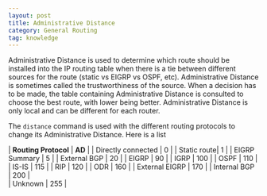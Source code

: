 ```yaml
---
layout: post
title: Administrative Distance
category: General Routing
tag: knowledge
---
```

Administrative Distance is used to determine which route should be installed into the IP routing table when there is a tie between different sources for the route (static vs EIGRP vs OSPF, etc). Administrative Distance is sometimes called the trustworthiness of the source. When a decision has to be made, the table containing Administrative Distance is consulted to choose the best route, with lower being better. Administrative Distance is only local and can be different for each router.

The `distance` command is used with the different routing protocols to change its Administrative Distance. Here is a list 

| **Routing Protocol**      | **AD** |
| Directly connected  | 0    |
| Static route| 1 |
| EIGRP Summary | 5 |
| External BGP | 20 |
| EIGRP | 90 |
| IGRP | 100 |
| OSPF | 110 |
| IS-IS | 115 |
| RIP | 120 |
| ODR | 160 |
| External EIGRP | 170 |
| Internal BGP | 200 |  
| Unknown | 255 |


